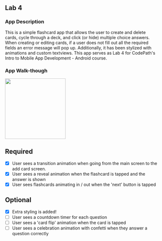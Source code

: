 ## Lab 4

### App Description
This is a simple flashcard app that allows the user to create and delete cards, cycle through a deck, and click (or hide) multiple choice answers. When creating or editing cards, if a user does not fill out all the required fields an error message will pop up. Additionally, it has been stylized with animations and custom textviews. This app serves as Lab 4 for CodePath's Intro to Mobile App Development - Android course.

### App Walk-though
<img src="http://g.recordit.co/X24O504xbE.gif" width=200><br>

## Required
- [x] User sees a transition animation when going from the main screen to the add card screen.
- [x] User sees a reveal animation when the flashcard is tapped and the answer is shown
- [x] User sees flashcards animating in / out when the 'next' button is tapped

## Optional
- [x] Extra styling is added!
- [ ] User sees a countdown timer for each question
- [ ] User sees a 'card flip' animation when the card is tapped
- [ ] User sees a celebration animation with confetti when they answer a question correctly
